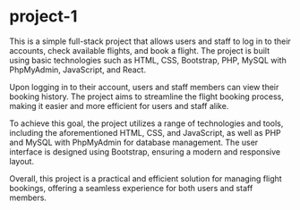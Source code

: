 # project-1
This is a simple full-stack project that allows users and staff to log in to their accounts, check available flights, and book a flight. The project is built using basic technologies such as HTML, CSS, Bootstrap, PHP, MySQL with PhpMyAdmin, JavaScript, and React.

Upon logging in to their account, users and staff members can view their booking history. The project aims to streamline the flight booking process, making it easier and more efficient for users and staff alike.

To achieve this goal, the project utilizes a range of technologies and tools, including the aforementioned HTML, CSS, and JavaScript, as well as PHP and MySQL with PhpMyAdmin for database management. The user interface is designed using Bootstrap, ensuring a modern and responsive layout.

Overall, this project is a practical and efficient solution for managing flight bookings, offering a seamless experience for both users and staff members.
